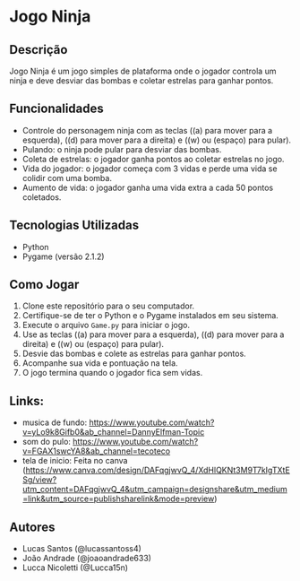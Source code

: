 # Jogo Ninja

## Descrição

Jogo Ninja é um jogo simples de plataforma onde o jogador controla um ninja e deve desviar das bombas e coletar estrelas para ganhar pontos.

## Funcionalidades

- Controle do personagem ninja com as teclas ((a) para mover para a esquerda), ((d) para mover para a direita) e ((w) ou (espaço) para pular).
- Pulando: o ninja pode pular para desviar das bombas.
- Coleta de estrelas: o jogador ganha pontos ao coletar estrelas no jogo.
- Vida do jogador: o jogador começa com 3 vidas e perde uma vida se colidir com uma bomba.
- Aumento de vida: o jogador ganha uma vida extra a cada 50 pontos coletados.

## Tecnologias Utilizadas

- Python
- Pygame (versão 2.1.2)

## Como Jogar

1. Clone este repositório para o seu computador.
2. Certifique-se de ter o Python e o Pygame instalados em seu sistema.
3. Execute o arquivo `Game.py` para iniciar o jogo.
4. Use as teclas ((a) para mover para a esquerda), ((d) para mover para a direita) e ((w) ou (espaço) para pular).
5. Desvie das bombas e colete as estrelas para ganhar pontos.
6. Acompanhe sua vida e pontuação na tela.
7. O jogo termina quando o jogador fica sem vidas.

## Links:
- musica de fundo: https://www.youtube.com/watch?v=yLo9k8Gifb0&ab_channel=DannyElfman-Topic
- som do pulo: https://www.youtube.com/watch?v=FGAX1swcYA8&ab_channel=tecoteco
- tela de inicio: Feita no canva (https://www.canva.com/design/DAFqgjwvQ_4/XdHlQKNt3M9T7kIgTXtESg/view?utm_content=DAFqgjwvQ_4&utm_campaign=designshare&utm_medium=link&utm_source=publishsharelink&mode=preview)

## Autores

- Lucas Santos (@lucassantoss4)
- João Andrade (@joaoandrade633)
- Lucca Nicoletti (@Lucca15n)
